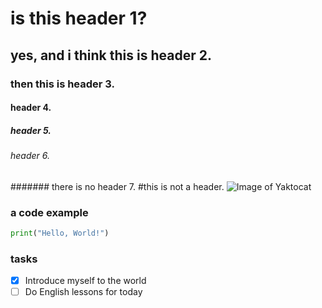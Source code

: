 # is this header 1?
## yes, and i think this is header 2.
### then this is header 3.
#### header 4.
##### header 5.
###### header 6.
####### there is no header 7.
#this is not a header.
![Image of Yaktocat](https://octodex.github.com/images/yaktocat.png)
### a code example
``` python
print("Hello, World!")
```
### tasks
- [x] Introduce myself to the world
- [ ] Do English lessons for today

